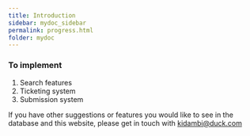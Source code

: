```yaml
---
title: Introduction
sidebar: mydoc_sidebar
permalink: progress.html
folder: mydoc
---
```


### To implement

1. Search features
2. Ticketing system
3. Submission system

If you have other suggestions or features you would like to see in the database and this website, please get in touch with kidambi@duck.com


<!-- {% include links.html %} -->
